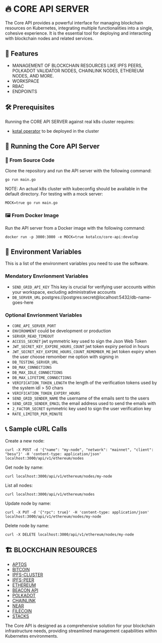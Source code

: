 # :fire: CORE API SERVER
The Core API provides a powerful interface for managing blockchain resources on Kubernetes, integrating multiple functionalities into a single, cohesive experience.
It is the essential tool for deploying and interacting with blockchain nodes and related services.

## :open_file_folder: Features
- MANAGEMENT OF BLOCKCHAIN RESOURCES LIKE IPFS PEERS, POLKADOT VALIDATOR NODES, CHAINLINK NODES, ETHEREUM NODES, AND MORE.
- WORKSPACE
- RBAC
- ENDPOINTS

## :hammer_and_wrench: Prerequisites
Running the CORE API SERVER against real k8s cluster requires:
- [kotal operator](https://github.com/kotalco/kotal) to be deployed in the cluster

## :rocket: Running the Core API Server
###  :floppy_disk: From Source Code
Clone the repository and run the API server with the following command:
```
go run main.go
```
NOTE: An actual k8s cluster with kubeconfig should be available in the default directory.
For testing with a mock server:
```
MOCK=true go run main.go
```
### :framed_picture: From Docker Image
Run the API server from a Docker image with the following command:
```
docker run -p 3000:3000 -e MOCK=true kotalco/core-api:develop
```

## :closed_lock_with_key:	 Environment Variables
This is a list of the environment variables you need to use the software.

### Mendatory Envrionment Variables
- `SEND_GRID_API_KEY` This key is crucial for verifying user accounts within your workspace, excluding administrative accounts
- `DB_SERVER_URL`  postgres://postgres:secret@localhost:5432/db-name-goes-here

### Optional Envrionment Variables
- `CORE_API_SERVER_PORT`
- `ENVIRONMENT` could be development or production
- `SERVER_READ_TIMEOUT`
- `ACCESS_SECRET` jwt symmetric key used to sign the Json Web Token
- `JWT_SECRET_KEY_EXPIRE_HOURS_COUNT` jwt token expiry period in hours
- `JWT_SECRET_KEY_EXPIRE_HOURS_COUNT_REMEMBER_ME` jwt token expiry when the user choose remomber me option with signing in
- `DB_TESTING_SERVER_URL`
- `DB_MAX_CONNECTIONS`
- `DB_MAX_IDLE_CONNECTIONS`
- `DB_MAX_LIFETIME_CONNECTIONS`
- `VERIFICATION_TOKEN_LENGTH` the length of the verification tokens used by the system idl > 50 chars
- `VERIFICATION_TOKEN_EXPIRY_HOURS` 
- `SEND_GRID_SENDER_NAME` the username of the emails sent to the users
- `SEND_GRID_SENDER_EMAIL` the email address used to send the emails with
- `2_FACTOR_SECRET` symmetric key used to sign the user verification key
- `RATE_LIMITER_PER_MINUTE` 


## :telephone_receiver: Sample cURL Calls
Create a new node:
```
curl -X POST -d '{"name": "my-node", "network": "mainnet", "client": "besu"}' -H 'content-type: application/json' localhost:3000/api/v1/ethereum/nodes
```

Get node by name:
```
curl localhost:3000/api/v1/ethereum/nodes/my-node
```

List all nodes:
```
curl localhost:3000/api/v1/ethereum/nodes
```

Update node by name:
```
curl -X PUT -d '{"rpc": true}' -H 'content-type: application/json' localhost:3000/api/v1/ethereum/nodes/my-node
```

Delete node by name:
```
curl -X DELETE localhost:3000/api/v1/ethereum/nodes/my-node
```


## :building_construction: BLOCKCHAIN RESOURCES 
- [APTOS](https://aptos.dev/nodes/aptos-api-spec/) 
- [BITCOIN](https://bitcoincore.org/en/doc/) 
- [IPFS-CLUSTER](https://ipfscluster.io/documentation/)
- [IPFS-PEER](https://docs.ipfs.tech/) 
- [ETHEREUM](https://ethereum.org/en/developers/docs) 
- [BEACON API](https://ethereum.github.io/beacon-APIs/) 
- [POLKADOT](https://polkadot.js.org/docs) 
- [CHAINLINK](https://github.com/smartcontractkit/chainlink#build-chainlink) 
- [NEAR](https://docs.near.org) 
- [FILECOIN](https://docs.filecoin.io) 
- [STACKS](https://docs.stacks.co/) 


The Core API is designed as a comprehensive solution for your blockchain infrastructure needs, providing streamlined management capabilities within Kubernetes environments.
